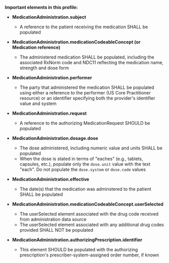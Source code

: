 **Important elements in this profile:**

- **MedicationAdministration.subject**
  - A reference to the patient receiving the medication SHALL be populated
- **MedicationAdministration.medicationCodeableConcept (or Medication reference)**
  - The administered medication SHALL be populated, including the associated RxNorm code and NDC11 reflecting the medication name, strength and dose form
- **MedicationAdministration.performer**
  - The party that administered the medication SHALL be populated using either a reference to the performer (US Core Practitioner resource) or an identifier specifying both the provider's identifier value and system
- **MedicationAdministration.request**
  - A reference to the authorizing MedicationRequest SHOULD be populated
- **MedicationAdministration.dosage.dose**
  - The dose administered, including numeric value and units SHALL be populated
  - When the dose is stated in terms of "eaches" (e.g., tablets, capsules, etc.), populate only the `dose.unit` value with the text "each". Do not populate the `dose.system` or `dose.code` values
- **MedicationAdministration.effective**
  - The date(s) that the medication was adminstered to the patient SHALL be populated
- **MedicationAdministration.medicationCodeableConcept.userSelected**
  - The userSelected element associated with the drug code received from administration data source
  - The userSelected element associated with any additional drug codes provided SHALL NOT be populated
- **MedicationAdministration.authorizingPrescription.identifier**
  - This element SHOULD be populated with the authorizing prescription's prescriber-system-assigned order number, if known

  <p></p>